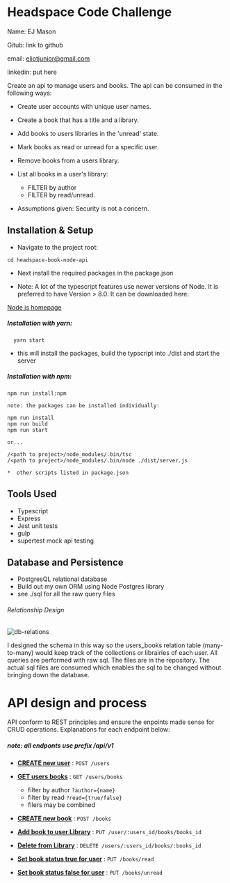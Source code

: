# Headspace Code Challenge

Name: EJ Mason

Gitub: link to github

email: eliotjunior@gmail.com

linkedin: put here

Create an api to manage users and books. The api can be consumed in the following ways:

* Create user accounts with unique user names.
* Create a book that has a title and a library.
* Add books to users libraries in the 'unread' state.
* Mark books as read or unread for a specific user.
* Remove books from a users library.
* List all books in a user's library:
  * FILTER by author
  * FILTER by read/unread.

* Assumptions given: Security is not a concern.

## Installation & Setup

* Navigate to the project root:

```
cd headspace-book-node-api
```
* Next install the required packages in the package.json

* Note: A lot of the typescript features use newer versions of Node. It is preferred to have Version > 8.0. It can be downloaded here:

[Node js homepage](https://nodejs.org/en/)

##### Installation with yarn:

```
  yarn start
```
* this will install the packages, build the typscript into ./dist and start the server

##### Installation with npm:

```
npm run install:npm

note: the packages can be installed individually:

npm run install
npm run build
npm run start

or...

/<path to project>/node_modules/.bin/tsc
/<path to project>/node_modules/.bin/node ./dist/server.js

*  other scripts listed in package.json
```

## Tools Used

* Typescript
* Express
* Jest unit tests
* gulp
* supertest mock api testing

## Database and Persistence

* PostgresQL relational database
* Build out my own ORM using Node Postgres library
* see ./sql for all the raw query files

###### Relationship Design

![db-relations](https://i.imgur.com/KFoihbk.png)

I designed the schema in this way so the users_books relation table (many-to-many) would keep track of the collections or librairies of each user. All queries are performed with raw sql. The files are in the repository. The actual sql files are consumed which enables the sql to be changed without bringing down the database.


# API design and process

API conform to REST principles and ensure the enpoints made sense for CRUD operations. Explanations for each endpoint below:

##### note: all endponts use prefix /api/v1

* [**CREATE new user**](docs/userCreate.md) : `POST /users`

* [**GET users books**](docs/getBooks.md) : `GET /users/books`
  * filter by author `?author={name}`
  * filter by read   `?read={true/false}`
  * filers may be combined

* [**CREATE new book**](docs/addBook.md) : `POST /books`

* [**Add book to user Library**](docs/addBookUser.md) : `PUT /user/:users_id/books/books_id`

* [**Delete from Library**](docs/deleteBookUser.md) : `DELETE /users/:users_id/books/:books_id`

* [**Set book status true for user**](docs/bookTrue.md) : `PUT /books/read`

* [**Set book status false for user**](docs/bookFalse.md) : `PUT /books/unread`






